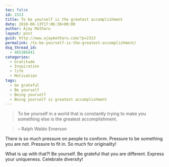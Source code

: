 ```yaml
---
toc: false
id: 2313
title: To be yourself is the greatest accomplishment
date: 2010-06-13T17:06:38+00:00
author: Ajay Matharu
layout: post
guid: http://www.ajaymatharu.com/?p=2313
permalink: /to-be-yourself-is-the-greatest-accomplishment/
dsq_thread_id:
  - 465386441
categories:
  - Gratitude
  - Inspiration
  - life
  - Motivation
tags:
  - be grateful
  - Be yourself
  - Being yourself
  - Being yourself is greatest accomplishment
---
```

> To be yourself in a world that is constantly trying to make you something else is the greatest accomplishment.
  
> &#8211; Ralph Waldo Emerson 

There is so much pressure on people to conform. Pressure to be something you are not. Pressure to fit in. So much for originality!

What is up with that?! Be yourself. Be grateful that you are different. Express your uniqueness. Celebrate diversity!
